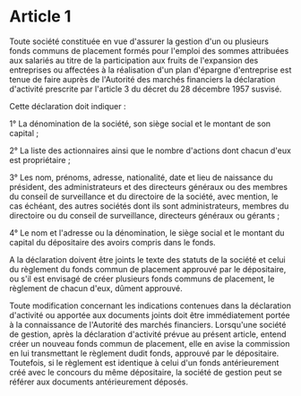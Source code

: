 # Article 1

Toute société constituée en vue d'assurer la gestion d'un ou plusieurs fonds communs de placement formés pour l'emploi des sommes attribuées aux salariés au titre de la participation aux fruits de l'expansion des entreprises ou affectées à la réalisation d'un plan d'épargne d'entreprise est tenue de faire auprès de l'Autorité des marchés financiers la déclaration d'activité prescrite par l'article 3 du décret du 28 décembre 1957 susvisé.

Cette déclaration doit indiquer :

1° La dénomination de la société, son siège social et le montant de son capital ;

2° La liste des actionnaires ainsi que le nombre d'actions dont chacun d'eux est propriétaire ;

3° Les nom, prénoms, adresse, nationalité, date et lieu de naissance du président, des administrateurs et des directeurs généraux ou des membres du conseil de surveillance et du directoire de la société, avec mention, le cas échéant, des autres sociétés dont ils sont administrateurs, membres du directoire ou du conseil de surveillance, directeurs généraux ou gérants ;

4° Le nom et l'adresse ou la dénomination, le siège social et le montant du capital du dépositaire des avoirs compris dans le fonds.

A la déclaration doivent être joints le texte des statuts de la société et celui du règlement du fonds commun de placement approuvé par le dépositaire, ou s'il est envisagé de créer plusieurs fonds communs de placement, le règlement de chacun d'eux, dûment approuvé.

Toute modification concernant les indications contenues dans la déclaration d'activité ou apportée aux documents joints doit être immédiatement portée à la connaissance de l'Autorité des marchés financiers. Lorsqu'une société de gestion, après la déclaration d'activité prévue au présent article, entend créer un nouveau fonds commun de placement, elle en avise la commission en lui transmettant le règlement dudit fonds, approuvé par le dépositaire. Toutefois, si le règlement est identique à celui d'un fonds antérieurement créé avec le concours du même dépositaire, la société de gestion peut se référer aux documents antérieurement déposés.
